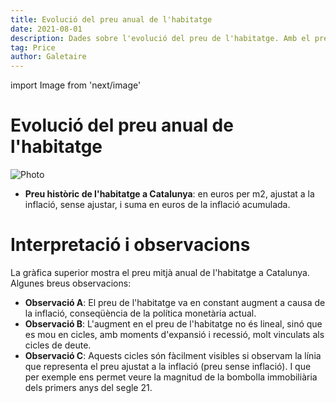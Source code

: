 ```yaml
---
title: Evolució del preu anual de l'habitatge
date: 2021-08-01
description: Dades sobre l'evolució del preu de l'habitatge. Amb el preu en euros per m2 ajustat a la inflació, sense ajustar, i amb la suma en euros de la inflació acumulada.
tag: Price
author: Galetaire
---
```


import Image from 'next/image'

# Evolució del preu anual de l'habitatge

<Image
  src="/images/preuhistoric.png"
  alt="Photo"
  width={1388}
  height={604}
  priority
  className="next-image"
/>

- **Preu històric de l'habitatge a Catalunya**: en euros per m2, ajustat a la inflació, sense ajustar, i suma en euros de la inflació acumulada.

# Interpretació i observacions

La gràfica superior mostra el preu mitjà anual de l'habitatge a Catalunya. Algunes breus observacions:

- **Observació A**: El preu de l'habitatge va en constant augment a causa de la inflació, conseqüència de la política monetària actual.
- **Observació B**: L'augment en el preu de l'habitatge no és lineal, sinó que es mou en cicles, amb moments d'expansió i recessió, molt vinculats als cicles de deute.
- **Observació C**: Aquests cicles són fàcilment visibles si observam la línia que representa el preu ajustat a la inflació (preu sense inflació). I que per exemple ens permet veure la magnitud de la bombolla immobiliària dels primers anys del segle 21.
